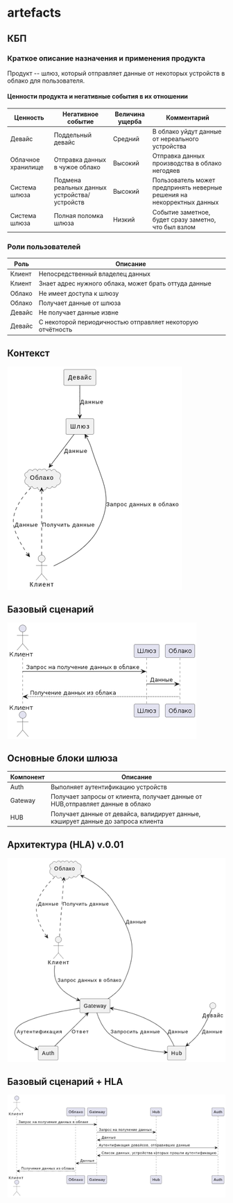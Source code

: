 # artefacts
## КБП
### Краткое описание назначения и применения продукта
Продукт -- шлюз, который отправляет данные от некоторых устройств в облако для пользователя.  
#### Ценности продукта и негативные события в их отношении
| Ценность |Негативное событие | Величина ущерба | Комментарий |
|---------------------|---------------------|---------------------|---------------------|
| Девайс  |Поддельный девайс| Средний | В облако уйдут данные от нереального устройства |
| Облачное хранилище |Отправка данных в чужое облако| Высокий | Отправка данных производства в облако негодяев |
| Система шлюза | Подмена реальных данных устройства/устройств | Высокий |Пользователь может предпринять неверные решения на некорректных данных|
| Система шлюза | Полная поломка шлюза | Низкий |Событие заметное, будет сразу заметно, что был взлом|

### Роли пользователей
| Роль |Описание                        | 
|------|--------------------------------|
|Клиент|Непосредственный владелец данных|
|Клиент|Знает адрес нужного облака, может брать оттуда данные|
|Облако|Не имеет доступа к шлюзу|
|Облако|Получает данные от шлюза|
|Девайс|Не получает данные извне|
|Девайс|С некоторой периодичностью отправляет некоторую отчётность|

## Контекст

![alt text](diagrams/context/context.png)

## Базовый сценарий
![basic_scenary](diagrams/basicScenary/basic-scenary.png)

## Основные блоки шлюза
| Компонент |Описание                        | 
|-----------|--------------------------------|
|Auth|Выполняет аутентификацию устройств|
|Gateway|Получает запросы от клиента, получает данные от HUB,отправляет данные в облако|
|HUB|Получает данные от девайса, валидирует данные, кэширует данные до запроса клиента|

## Архитектура (HLA) v.0.01
![alt text](diagrams/architectory-hla-0-01/architectory-0-01.png)

## Базовый сценарий + HLA
![alt text](diagrams/basicScenaryHla/basic-scenary-hla.png)
